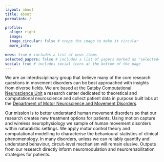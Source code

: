 ```yaml
---
layout: about
title: about
permalink: /

profile:
  align: right
  image: 
  image_circular: false # crops the image to make it circular
  more_info: 
 
news: true # includes a list of news items
selected_papers: false # includes a list of papers marked as "selected={true}"
social: true # includes social icons at the bottom of the page
---
```


We are an interdisciplinary group that believe many of the core research questions in movement disorders can be best approached with insights from diverse fields. We are based at the [Gatsby Computational Neuroscience Unit](https://www.ucl.ac.uk/gatsby/gatsby-computational-neuroscience-unit) a research center dedicated to theoretical and computational neuroscience and collect patient data in purpose built labs at the [Department of Motor Neuroscience and Movement Disorders](https://www.ucl.ac.uk/ion/research/research-departments/department-clinical-and-movement-neurosciences).

Our mission is to better understand human movement disorders so that our research creates new treatment options for patients. Using motion capture and wireless neurophysiology we sample of human movement disorders within naturalistic settings.  We apply motor control theory and computational modelling to characterise the behavioural statistics of clinical phenomenology. In many disorders, unless we can reliably quantify and understand behaviour, circuit-level mechanism will remain elusive. Outputs from our research directly inform neuromodulation and neurorehabilitation strategies for patients.
